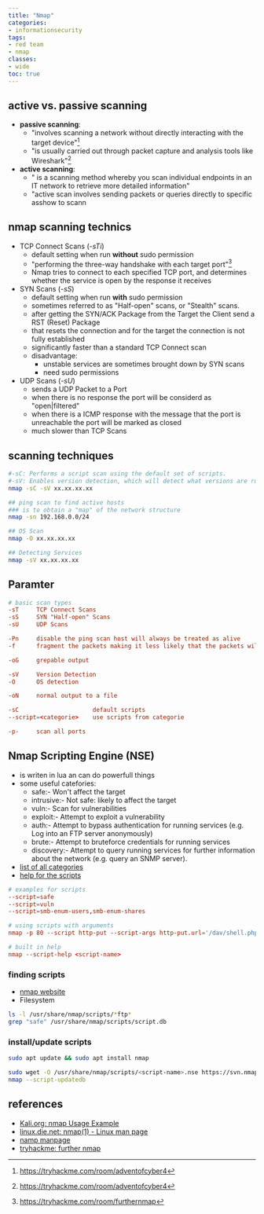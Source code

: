 ```yaml
---
title: "Nmap"
categories: 
- informationsecurity
tags:
- red team
- nmap
classes: 
- wide
toc: true
--- 
```

## active vs. passive scanning

* **passive scanning**:
  * "involves scanning a network without directly interacting with the target device"[^1]
  * "is usually carried out through packet capture and analysis tools like Wireshark"[^1]
* **active scanning**:
  * " is a scanning method whereby you scan individual endpoints in an IT network to retrieve more detailed information"
  * "active scan involves sending packets or queries directly to specific asshow to scann

## nmap scanning technics

* TCP Connect Scans (*-sTi*)
  * default setting when run **without** sudo permission
  * "performing the three-way handshake with each target port"[^2]
  * Nmap tries to connect to each specified TCP port, and determines whether the service is open by the response it receives
* SYN Scans (*-sS*)
  * default setting when run **with** sudo permission
  * sometimes referred to as "Half-open" scans, or "Stealth" scans.
  * after getting the SYN/ACK Package from the Target the Client send a RST (Reset) Package
  * that resets the connection and for the target the connection is not fully established
  * significantly faster than a standard TCP Connect scan
  * disadvantage:
    * unstable services are sometimes brought down by SYN scans
    * need sudo permissions
* UDP Scans (*-sU*)
  * sends a UDP Packet to a Port
  * when there is no response the port will be considerd as "open|filtered"
  * when there is a ICMP response with the message that the port is unreachable the port will be marked as closed
  * much slower than TCP Scans

## scanning techniques

```bash
#-sC: Performs a script scan using the default set of scripts.
#-sV: Enables version detection, which will detect what versions are running on what port.
nmap -sC -sV xx.xx.xx.xx

## ping scan to find active hosts
### is to obtain a "map" of the network structure
nmap -sn 192.168.0.0/24

## OS Scan
nmap -O xx.xx.xx.xx

## Detecting Services
nmap -sV xx.xx.xx.xx
```

## Paramter

```conf
# basic scan types
-sT     TCP Connect Scans
-sS     SYN "Half-open" Scans
-sU     UDP Scans 

-Pn     disable the ping scan host will always be treated as alive
-f      fragment the packets making it less likely that the packets will be detected by a firewall or IDS

-oG     grepable output

-sV     Version Detection
-O      OS detection

-oN     normal output to a file

-sC                     default scripts
--script=<categorie>    use scripts from categorie

-p-     scan all ports
```

## Nmap Scripting Engine (NSE)

* is writen in lua an can do powerfull things
* some useful catefories:
  * safe:- Won't affect the target
  * intrusive:- Not safe: likely to affect the target
  * vuln:- Scan for vulnerabilities
  * exploit:- Attempt to exploit a vulnerability
  * auth:- Attempt to bypass authentication for running services (e.g. Log into an FTP server anonymously)
  * brute:- Attempt to bruteforce credentials for running services
  * discovery:- Attempt to query running services for further information about the network (e.g. query an SNMP server).
* [list of all categories](https://nmap.org/book/nse-usage.html)
* [help for the scripts](https://nmap.org/nsedoc/)

```conf
# examples for scripts
--script=safe
--script=vuln
--script=smb-enum-users,smb-enum-shares

# using scripts with arguments
nmap -p 80 --script http-put --script-args http-put.url='/dav/shell.php',http-put.file='./shell.php'

# built in help
nmap --script-help <script-name>
```

### finding scripts

* [nmap website](https://nmap.org/nsedoc/scripts/)
* Filesystem

```bash
ls -l /usr/share/nmap/scripts/*ftp*
grep "safe" /usr/share/nmap/scripts/script.db

```

### install/update scripts

```bash
sudo apt update && sudo apt install nmap

sudo wget -O /usr/share/nmap/scripts/<script-name>.nse https://svn.nmap.org/nmap/scripts/<script-name>.nse
nmap --script-updatedb
```

## references

* [Kali.org: nmap Usage Example](https://www.kali.org/tools/nmap/)
* [linux.die.net: nmap(1) - Linux man page](https://linux.die.net/man/1/nmap)
* [namp manpage](https://linux.die.net/man/1/nmap)
* [tryhackme: further nmap](https://tryhackme.com/room/furthernmap)

[^1]: https://tryhackme.com/room/adventofcyber4
[^2]: https://tryhackme.com/room/furthernmap

